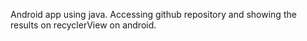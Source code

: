 Android app using java.
Accessing github repository and showing the results on recyclerView on android.
